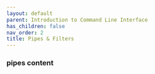 ```yaml
---
layout: default
parent: Introduction to Command Line Interface
has_children: false
nav_order: 2
title: Pipes & Filters
---
```


### pipes content
